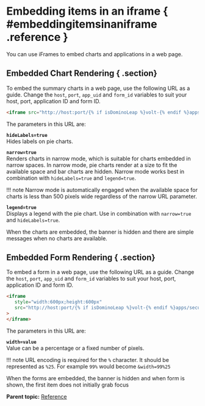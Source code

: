 # Embedding items in an iframe { #embeddingitemsinaniframe .reference }

You can use iFrames to embed charts and applications in a web page.

## Embedded Chart Rendering { .section}

To embed the summary charts in a web page, use the following URL as a guide. Change the `host`, `port`, `app_uid` and `form_id` variables to suit your host, port, application ID and form ID.

```html
<iframe src="http://host:port/{% if isDominoLeap %}volt-{% endif %}apps/secure/org/app/{app_uid}/results/index.html?form={form_id}&narrow=true&hideLabels=true&legend=true"></iframe>
```

The parameters in this URL are:

**`hideLabels=true`**  
Hides labels on pie charts.

**`narrow=true`**  
Renders charts in narrow mode, which is suitable for charts embedded in narrow spaces. In narrow mode, pie charts render at a size to fit the available space and bar charts are hidden. Narrow mode works best in combination with `hideLabels=true` and `legend=true`.

!!! note
    Narrow mode is automatically engaged when the available space for charts is less than 500 pixels wide regardless of the narrow URL parameter.

**`legend=true`**  
Displays a legend with the pie chart. Use in combination with `narrow=true` and `hideLabels=true`.

When the charts are embedded, the banner is hidden and there are simple messages when no charts are available.

## Embedded Form Rendering { .section}

To embed a form in a web page, use the following URL as a guide. Change the `host`, `port`, `app_uid` and `form_id` variables to suit your host, port, application ID and form ID.

```html
<iframe 
   style="width:600px;height:600px"
   src="http://host:port/{% if isDominoLeap %}volt-{% endif %}apps/secure/org/app/{app_uid}/launch/index.html?form={form_id}&width=600px"
>
</iframe>
```

The parameters in this URL are:

**`width=value`**  
Value can be a percentage or a fixed number of pixels.

!!! note
    URL encoding is required for the `%` character. It should be represented as `%25`. For example `99%` would become `&width=99%25`

When the forms are embedded, the banner is hidden and when form is shown, the first item does not initially grab focus

**Parent topic:** [Reference](reference_toc.md)

